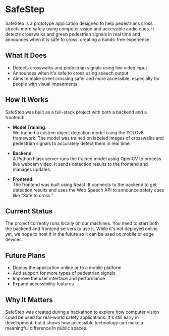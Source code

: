 # SafeStep

SafeStep is a prototype application designed to help pedestrians cross streets more safely using computer vision and accessible audio cues. It detects crosswalks and green pedestrian signals in real time and announces when it is safe to cross, creating a hands-free experience.

## What It Does

- Detects crosswalks and pedestrian signals using live video input
- Announces when it's safe to cross using speech output
- Aims to make street crossing safer and more accessible, especially for people with visual impairments

## How It Works

SafeStep was built as a full-stack project with both a backend and a frontend:

- **Model Training**:  
  We trained a custom object detection model using the YOLOv8 framework. The model was trained on labeled images of crosswalks and pedestrian signals to accurately detect them in real time.

- **Backend**:  
  A Python Flask server runs the trained model using OpenCV to process live webcam video. It sends detection results to the frontend and manages updates.

- **Frontend**:  
  The frontend was built using React. It connects to the backend to get detection results and uses the Web Speech API to announce safety cues like “Safe to cross.”

## Current Status

The project currently runs locally on our machines. You need to start both the backend and frontend servers to use it. While it's not deployed online yet, we hope to host it in the future so it can be used on mobile or edge devices.

## Future Plans

- Deploy the application online or to a mobile platform
- Add support for more types of pedestrian signals
- Improve the user interface and performance
- Expand accessibility features

## Why It Matters

SafeStep was created during a hackathon to explore how computer vision could be used for real-world safety applications. It's still early in development, but it shows how accessible technology can make a meaningful difference in public spaces.

